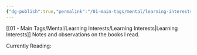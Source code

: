 ```yaml
---
{"dg-publish":true,"permalink":"/01-main-tags/mental/learning-interests/books/books/","created":"2024-11-27T11:52:41.632+05:30","updated":"2024-11-27T12:08:31.840+05:30"}
---
```


[[01 - Main Tags/Mental/Learning Interests/Learning Interests\|Learning Interests]]
Notes and observations on the books I read. 

Currently Reading:

